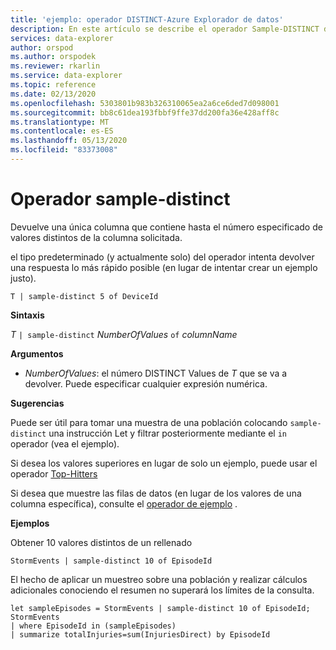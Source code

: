 ```yaml
---
title: 'ejemplo: operador DISTINCT-Azure Explorador de datos'
description: En este artículo se describe el operador Sample-DISTINCT de Azure Explorador de datos.
services: data-explorer
author: orspod
ms.author: orspodek
ms.reviewer: rkarlin
ms.service: data-explorer
ms.topic: reference
ms.date: 02/13/2020
ms.openlocfilehash: 5303801b983b326310065ea2a6ce6ded7d098001
ms.sourcegitcommit: bb8c61dea193fbbf9ffe37dd200fa36e428aff8c
ms.translationtype: MT
ms.contentlocale: es-ES
ms.lasthandoff: 05/13/2020
ms.locfileid: "83373008"
---
```

# <a name="sample-distinct-operator"></a>Operador sample-distinct

Devuelve una única columna que contiene hasta el número especificado de valores distintos de la columna solicitada. 

el tipo predeterminado (y actualmente solo) del operador intenta devolver una respuesta lo más rápido posible (en lugar de intentar crear un ejemplo justo).

```kusto
T | sample-distinct 5 of DeviceId
```

**Sintaxis**

*T* `| sample-distinct` *NumberOfValues* `of` *columnName*

**Argumentos**
* *NumberOfValues*: el número DISTINCT Values de *T* que se va a devolver. Puede especificar cualquier expresión numérica.

**Sugerencias**

 Puede ser útil para tomar una muestra de una población colocando `sample-distinct` una instrucción Let y filtrar posteriormente mediante el `in` operador (vea el ejemplo). 

 Si desea los valores superiores en lugar de solo un ejemplo, puede usar el operador [Top-Hitters](tophittersoperator.md) 

 Si desea que muestre las filas de datos (en lugar de los valores de una columna específica), consulte el [operador de ejemplo](sampleoperator.md) .

**Ejemplos**  

Obtener 10 valores distintos de un rellenado

<!-- csl: https://help.kusto.windows.net:443/Samples -->
```kusto
StormEvents | sample-distinct 10 of EpisodeId

```

El hecho de aplicar un muestreo sobre una población y realizar cálculos adicionales conociendo el resumen no superará los límites de la consulta. 

<!-- csl: https://help.kusto.windows.net:443/Samples -->
```kusto
let sampleEpisodes = StormEvents | sample-distinct 10 of EpisodeId;
StormEvents 
| where EpisodeId in (sampleEpisodes) 
| summarize totalInjuries=sum(InjuriesDirect) by EpisodeId
```
